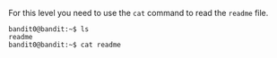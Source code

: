For this level you need to use the `cat` command to read the `readme` file.
```console
bandit0@bandit:~$ ls
readme
bandit0@bandit:~$ cat readme
```



